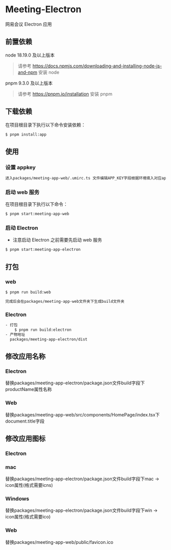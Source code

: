 # Meeting-Electron

网易会议 Electron 应用

## 前置依赖

node 18.19.0 及以上版本

> 请参考 https://docs.npmjs.com/downloading-and-installing-node-js-and-npm 安装 node

pnpm 9.3.0 及以上版本

> 请参考 https://pnpm.io/installation 安装 pnpm

## 下载依赖

在项目根目录下执行以下命令安装依赖：

```bash
$ pnpm install:app
```

## 使用

### 设置 appkey

```html
进入packages/meeting-app-web/.umirc.ts 文件编辑APP_KEY字段根据环境填入对应appkey
```

### 启动 web 服务

在项目根目录下执行以下命令：

```bash
$ pnpm start:meeting-app-web
```

### 启动 Electron

- 注意启动 Electron 之前需要先启动 web 服务

```bash
$ pnpm start:meeting-app-electron
```

## 打包

### web

```bash
$ pnpm run build:web

完成后会在packages/meeting-app-web文件夹下生成build文件夹
```

### Electron

```bash
- 打包
    $ pnpm run build:electron
- 产物地址
  packages/meeting-app-electron/dist
```

## 修改应用名称
### Electron
替换packages/meeting-app-electron/package.json文件build字段下productName属性名称
### Web
替换packages/meeting-app-web/src/components/HomePage/index.tsx下document.title字段
## 修改应用图标
### Electron
### mac
替换packages/meeting-app-electron/package.json文件build字段下mac -> icon属性(格式需要icns)
### Windows
替换packages/meeting-app-electron/package.json文件build字段下win -> icon属性(格式需要ico)
### Web
替换packages/meeting-app-web/public/favicon.ico
